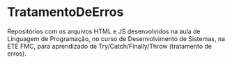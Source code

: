 # TratamentoDeErros
Repositórios com os arquivos HTML e JS desenvolvidos na aula de Linguagem de Programação, no curso de Desenvolvimento de Sistemas, na ETE FMC, para aprendizado de Try/Catch/Finally/Throw (tratamento de erros).
